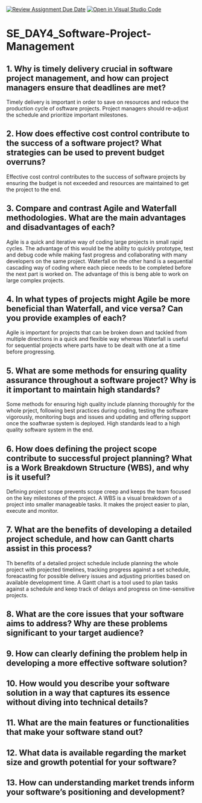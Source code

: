 [![Review Assignment Due Date](https://classroom.github.com/assets/deadline-readme-button-22041afd0340ce965d47ae6ef1cefeee28c7c493a6346c4f15d667ab976d596c.svg)](https://classroom.github.com/a/9pw6JKcu)
[![Open in Visual Studio Code](https://classroom.github.com/assets/open-in-vscode-2e0aaae1b6195c2367325f4f02e2d04e9abb55f0b24a779b69b11b9e10269abc.svg)](https://classroom.github.com/online_ide?assignment_repo_id=18704559&assignment_repo_type=AssignmentRepo)
# SE_DAY4_Software-Project-Management
## 1. Why is timely delivery crucial in software project management, and how can project managers ensure that deadlines are met?

Timely delivery is important in order to save on resources and reduce the production cycle of osftware projects. Project managers should re-adjust the schedule and prioritize important milestones.

## 2. How does effective cost control contribute to the success of a software project? What strategies can be used to prevent budget overruns?

Effective cost control contributes to the success of software projects by ensuring the budget is not exceeded and resources are maintained to get the project to the end. 

## 3. Compare and contrast Agile and Waterfall methodologies. What are the main advantages and disadvantages of each?

Agile is a quick and iterative way of coding large projects in small rapid cycles. The advantage of this would be the ability to quickly prototype, test and debug code while making fast progress and collaborating with many developers on the same project. Waterfall on the other hand is a sequential cascading way of coding where each piece needs to be completed before the next part is worked on. The advantage of this is beng able to work on large complex projects.

## 4. In what types of projects might Agile be more beneficial than Waterfall, and vice versa? Can you provide examples of each?

Agile is important for projects that can be broken down and tackled from multiple directions in a quick and flexible way whereas Waterfall is useful for sequential projects where parts have to be dealt with one at a time before progressing.

## 5. What are some methods for ensuring quality assurance throughout a software project? Why is it important to maintain high standards?

Some methods for ensuring high quality include planning thoroughly for the whole prject, following best practices during coding, testing the software vigorously, monitoring bugs and issues and updating and offering support once the soaftwrae system is deployed.  High standards lead to a high quality software system in the end.

## 6. How does defining the project scope contribute to successful project planning? What is a Work Breakdown Structure (WBS), and why is it useful?

Defining project scope prevents scope creep and keeps the team focused on the key milestones of the project. A WBS is a visual breakdown of a project into smaller manageable tasks. It makes the project easier to plan, execute and monitor.

## 7. What are the benefits of developing a detailed project schedule, and how can Gantt charts assist in this process?

Th benefits of a detailed project schedule include planning the whole project with projected timelines, tracking progress against a set schedule, foreacasting for possible delivery issues and adjusting priorities based on available development time. A Gantt chart is a tool used to plan tasks against a schedule and keep track of delays and progress on time-sensitive projects.

## 8. What are the core issues that your software aims to address? Why are these problems significant to your target audience?



## 9. How can clearly defining the problem help in developing a more effective software solution?
## 10. How would you describe your software solution in a way that captures its essence without diving into technical details?
## 11. What are the main features or functionalities that make your software stand out?
## 12. What data is available regarding the market size and growth potential for your software?
## 13. How can understanding market trends inform your software’s positioning and development?
